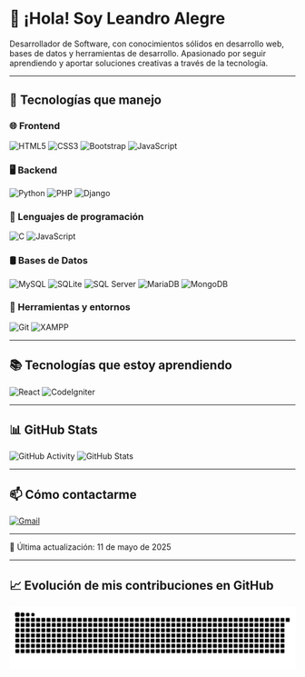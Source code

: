 # 👋 ¡Hola! Soy Leandro Alegre

Desarrollador de Software, con conocimientos sólidos en desarrollo web, bases de datos y herramientas de desarrollo. Apasionado por seguir aprendiendo y aportar soluciones creativas a través de la tecnología.

---

## 💼 Tecnologías que manejo

### 🌐 Frontend
![HTML5](https://img.shields.io/badge/HTML5-E34F26?logo=html5&logoColor=white&style=flat)
![CSS3](https://img.shields.io/badge/CSS3-1572B6?logo=css3&logoColor=white&style=flat)
![Bootstrap](https://img.shields.io/badge/Bootstrap-7952B3?logo=bootstrap&logoColor=white&style=flat)
![JavaScript](https://img.shields.io/badge/JavaScript-F7DF1E?logo=javascript&logoColor=black&style=flat)

### 🖥️ Backend
![Python](https://img.shields.io/badge/Python-3776AB?logo=python&logoColor=white&style=flat)
![PHP](https://img.shields.io/badge/PHP-777BB4?logo=php&logoColor=white&style=flat)
![Django](https://img.shields.io/badge/Django-092E20?logo=django&logoColor=white&style=flat)

### 🧩 Lenguajes de programación
![C](https://img.shields.io/badge/C-A8B9CC?logo=c&logoColor=white&style=flat)
![JavaScript](https://img.shields.io/badge/JavaScript-F7DF1E?logo=javascript&logoColor=black&style=flat)

### 🛢️ Bases de Datos
![MySQL](https://img.shields.io/badge/MySQL-4479A1?logo=mysql&logoColor=white&style=flat)
![SQLite](https://img.shields.io/badge/SQLite-003B57?logo=sqlite&logoColor=white&style=flat)
![SQL Server](https://img.shields.io/badge/Microsoft_SQL_Server-CC2927?logo=microsoft-sql-server&logoColor=white&style=flat)
![MariaDB](https://img.shields.io/badge/MariaDB-003545?logo=mariadb&logoColor=white&style=flat)
![MongoDB](https://img.shields.io/badge/MongoDB-47A248?logo=mongodb&logoColor=white&style=flat)

### 🧰 Herramientas y entornos
![Git](https://img.shields.io/badge/Git-F05032?logo=git&logoColor=white&style=flat)
![XAMPP](https://img.shields.io/badge/XAMPP-FB7A24?logo=xampp&logoColor=white&style=flat)

---

## 📚 Tecnologías que estoy aprendiendo
![React](https://img.shields.io/badge/React-61DAFB?logo=react&logoColor=black&style=flat)
![CodeIgniter](https://img.shields.io/badge/CodeIgniter-E44D26?logo=codeigniter&logoColor=white&style=flat)

---

## 📊 GitHub Stats

![GitHub Activity](https://github-readme-stats.vercel.app/api?username=Dev-Leandr0&show_icons=true&theme=tokyonight)
![GitHub Stats](https://github-readme-stats.vercel.app/api/top-langs/?username=Dev-Leandr0&layout=compact&theme=tokyonight)

---

## 📫 Cómo contactarme

[![Gmail](https://img.shields.io/badge/Gmail-D14836?style=flat&logo=gmail&logoColor=white)](mailto:leandroalegregabriel@gmail.com)

---

📅 Última actualización: 11 de mayo de 2025

---

## 📈 Evolución de mis contribuciones en GitHub

![snake gif](https://github.com/Dev-Leandr0/Dev-Leandr0/blob/output/github-snake.svg)
